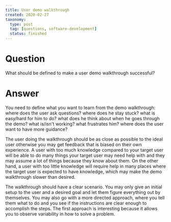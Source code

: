 ```yaml
---
title: User demo walkthrough
created: 2020-02-27
taxonomy:
  type: post
  tag: [questions, software-development]
  status: finished
---
```


# Question
What should be defined to make a user demo walkthrough successful?

# Answer
You need to define what you want to learn from the demo walkthrough: where does the user ask questions? where does he stay stuck? what is easy/hard for him to do? what does he think about when he goes through the demo? what is/isn't working? what frustrates him? where does the user want to have more guidance?

The user doing the walkthrough should be as close as possible to the ideal user otherwise you may get feedback that is biased on their own experience. A user with too much knowledge compared to your target user will be able to do many things your target user may need help with and they may assume a lot of things because they know about them. On the other hand, a user with too little knowledge will require help in many places where the target user is expected to have knowledge, which may make the demo walkthrough slower than desired.

The walkthrough should have a clear scenario. You may only give an initial setup to the user and a desired goal and let them figure everything out by themselves. You may also go with a more directed approach, where you tell them what to do and you see if the instructions are clear enough to accomplish the steps. The first approach is interesting because it allows you to observe variability in how to solve a problem.
